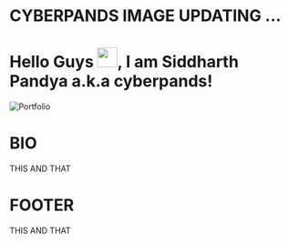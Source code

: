 # CYBERPANDS IMAGE UPDATING ...

# Hello Guys <img src="https://raw.githubusercontent.com/MartinHeinz/MartinHeinz/master/wave.gif" height="35px">, I am Siddharth Pandya a.k.a cyberpands!

![Portfolio](www.siddharthpandya.tech)

# BIO
 THIS AND THAT

# FOOTER
THIS AND THAT
